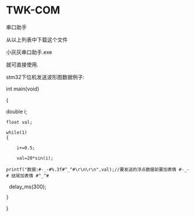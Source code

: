 
# TWK-COM
串口助手

从以上列表中下载这个文件

小灰灰串口助手.exe 

就可直接使用.

stm32下位机发送波形图数据例子:

int main(void)

{	

  double i;
  
	float val;
	
	while(1)
	{
	
        i+=0.5;
   
        val=20*sin(i);
   
	printf("数据:#-_-#%.3f#^_^#\r\n\r\n",val);//要发送的浮点数据前要加表情 #-_-# 结尾加表情 #^_^# 
	 
        delay_ms(300);
   
	}	 
	
}

